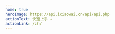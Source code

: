 ```yaml
---
home: true
heroImage: https://api.ixiaowai.cn/api/api.php
actionText: 快速上手 →
actionLink: /zh/
---
```

